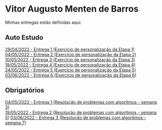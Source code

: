 # Vitor Augusto Menten de Barros
Minhas entregas estão definidas aqui:
## Auto Estudo
<a href="https://github.com/dtonavitor/modulo2_autoestudos/tree/main/03_AUT_EST_ENTREGA/Semana%201"> 29/04/2022 - Entrega 1 (Exercício de personalização da Etapa 1)</a>
<br/>
<a href="https://github.com/dtonavitor/modulo2_autoestudos/tree/main/03_AUT_EST_ENTREGA/Semana%202"> 04/05/2022 - Entrega 2 (Exercício de personalização da Etapa 2)</a>
<br/>
<a href="https://github.com/dtonavitor/modulo2_autoestudos/tree/main/03_AUT_EST_ENTREGA/Semana%203"> 10/05/2022 - Entrega 3 (Exercício de personalização da Etapa 3)</a>
<br/>
<a href="https://github.com/dtonavitor/modulo2_autoestudos/tree/main/03_AUT_EST_ENTREGA/Semana%204"> 19/05/2022 - Entrega 4 (Exercício de personalização da Etapa 4)</a>
<br/>
<a href="https://github.com/dtonavitor/modulo2_autoestudos/tree/main/03_AUT_EST_ENTREGA/Semana%205"> 24/05/2022 - Entrega 5 (Exercício de personalização da Etapa 5)</a>
<br/>
<a href="https://github.com/dtonavitor/modulo2_autoestudos/tree/main/03_AUT_EST_ENTREGA/Semana%206"> 03/06/2022 - Entrega 6 (Exercício de personalização da Etapa 6)</a>
## Obrigatórios
<a href="https://github.com/dtonavitor/modulo2_autoestudos/tree/main/04_AUT_EST_EX_OBRIGATORIOS/Semana%203"> 04/05/2022 - Entrega 1 (Resolução de problemas com algoritmos - semana 3)</a>
<br/>
<a href="https://github.com/dtonavitor/modulo2_autoestudos/tree/main/04_AUT_EST_EX_OBRIGATORIOS/Semana%205"> 19/05/2022 - Entrega 2 (Resolução de problemas com algoritmos - semana 5)</a>
<a href="https://github.com/dtonavitor/modulo2_autoestudos/tree/main/04_AUT_EST_EX_OBRIGATORIOS/Semana%207"> 03/06/2022 - Entrega 3 (Resolução de problemas com algoritmos - semana 7)</a>
